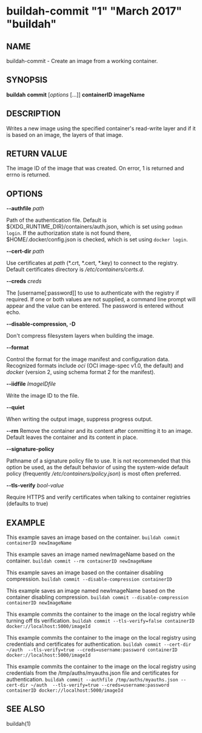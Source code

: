 # buildah-commit "1" "March 2017" "buildah"

## NAME
buildah\-commit - Create an image from a working container.

## SYNOPSIS
**buildah** **commit** [*options* [...]] **containerID** **imageName**

## DESCRIPTION
Writes a new image using the specified container's read-write layer and if it
is based on an image, the layers of that image.

## RETURN VALUE
The image ID of the image that was created.  On error, 1 is returned and errno is returned.

## OPTIONS

**--authfile** *path*

Path of the authentication file. Default is ${XDG_RUNTIME\_DIR}/containers/auth.json, which is set using `podman login`.
If the authorization state is not found there, $HOME/.docker/config.json is checked, which is set using `docker login`.

**--cert-dir** *path*

Use certificates at *path* (*.crt, *.cert, *.key) to connect to the registry.
Default certificates directory is _/etc/containers/certs.d_.

**--creds** *creds*

The [username[:password]] to use to authenticate with the registry if required.
If one or both values are not supplied, a command line prompt will appear and the
value can be entered.  The password is entered without echo.

**--disable-compression, -D**

Don't compress filesystem layers when building the image.


**--format**

Control the format for the image manifest and configuration data.  Recognized
formats include *oci* (OCI image-spec v1.0, the default) and *docker* (version
2, using schema format 2 for the manifest).

**--iidfile** *ImageIDfile*

Write the image ID to the file.

**--quiet**

When writing the output image, suppress progress output.

**--rm**
Remove the container and its content after committing it to an image.
Default leaves the container and its content in place.

**--signature-policy**

Pathname of a signature policy file to use.  It is not recommended that this
option be used, as the default behavior of using the system-wide default policy
(frequently */etc/containers/policy.json*) is most often preferred.

**--tls-verify** *bool-value*

Require HTTPS and verify certificates when talking to container registries (defaults to true)

## EXAMPLE

This example saves an image based on the container.
 `buildah commit containerID newImageName`

This example saves an image named newImageName based on the container.
 `buildah commit --rm containerID newImageName`


This example saves an image based on the container disabling compression.
 `buildah commit --disable-compression containerID`

This example saves an image named newImageName based on the container disabling compression.
 `buildah commit --disable-compression containerID newImageName`

This example commits the container to the image on the local registry while turning off tls verification.
 `buildah commit --tls-verify=false containerID docker://localhost:5000/imageId`

This example commits the container to the image on the local registry using credentials and certificates for authentication.
 `buildah commit --cert-dir ~/auth  --tls-verify=true --creds=username:password containerID docker://localhost:5000/imageId`

This example commits the container to the image on the local registry using credentials from the /tmp/auths/myauths.json file and certificates for authentication.
 `buildah commit --authfile /tmp/auths/myauths.json --cert-dir ~/auth  --tls-verify=true --creds=username:password containerID docker://localhost:5000/imageId`

## SEE ALSO
buildah(1)

